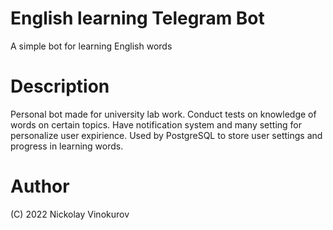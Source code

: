 # English learning Telegram Bot
A simple bot for learning English words

# Description
Personal bot made for university lab work.
Conduct tests on knowledge of words on certain topics. Have notification system and many setting for personalize user expirience.
Used by PostgreSQL to store user settings and progress in learning words.

# Author
(C) 2022 Nickolay Vinokurov
